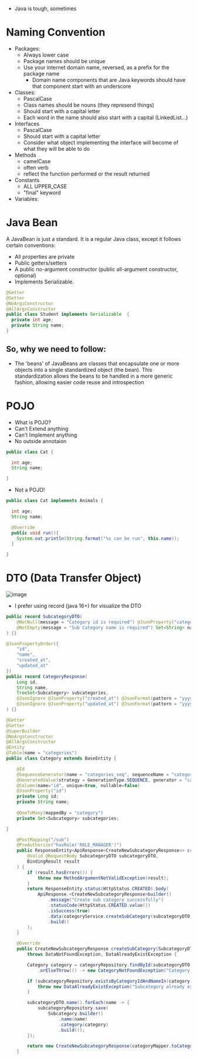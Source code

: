 - Java is tough, sometimes

# Naming Convention

- Packages:
  - Always lower case
  - Package names should be unique
  - Use your internet domain name, reversed, as a prefix for the package name
    - Domain name components that are Java keywords should have that component start with an underscore
- Classes:
  - PascalCase
  - Class names should be nouns (they represend things)
  - Should start with a capital letter
  - Each word in the name should also start with a capital (LinkedList...)
- Interfaces
  - PascalCase
  - Should start with a capital letter
  - Consider what object implementing the interface will become of what they will be able to do
- Methods
  - camelCase
  - often verb
  - reflect the function performed or the result returned
- Constants
  - ALL UPPER_CASE
  - "final" keyword
- Variables:

# Java Bean

A JavaBean is just a standard. It is a regular Java class, except it follows certain conventions:

- All properties are private
- Public getters/setters
- A public no-argument constructor (public all-argument constructor, optional)
- Implements Serializable.

```java
@Getter
@Setter
@NoArgsConstructor
@AllArgsConstructor
public class Student implements Serializable  {
  private int age;
  private String name;
}
```

## So, why we need to follow:

- The 'beans' of JavaBeans are classes that encapsulate one or more objects into a single standardized object (the bean).
  This standardization allows the beans to be handled in a more generic fashion, allowing easier code reuse and introspection

# POJO

- What is POJO?
- Can't Extend anything
- Can't Implement anything
- No outside annotaion

```java
public class Cat {

  int age;
  String name;

}
```

- Not a POJO!

```java
public class Cat implements Animals {

  int age;
  String name;

  @Override
  public void run(){
    System.out.println(String.format("%s can be run", this.name));
  }

}
```

# DTO (Data Transfer Object)

![image](https://github.com/user-attachments/assets/daa8e1b5-e08c-4ca5-b67c-2679c0c79391)

- I prefer using record (java 16+) for visualize the DTO 

```java
public record SubcategoryDTO(
    @NotNull(message = "Category id is required") @JsonProperty("category_id") Long categoryId,
    @NotEmpty(message = "Sub Category name is required") Set<String> name
) {}
```

```java
@JsonPropertyOrder({
    "id",
    "name",
    "created_at",
    "updated_at"
})
public record CategoryResponse(
    Long id,
    String name,
    TreeSet<Subcategory> subcategories,
    @JsonIgnore @JsonProperty("created_at") @JsonFormat(pattern = "yyyy-MM-dd HH:mm:ss.SSSSSS") LocalDateTime createdAt,
    @JsonIgnore @JsonProperty("updated_at") @JsonFormat(pattern = "yyyy-MM-dd HH:mm:ss.SSSSSS") LocalDateTime updatedAt
) {}
```

```java
@Getter
@Setter
@SuperBuilder
@NoArgsConstructor
@AllArgsConstructor
@Entity
@Table(name = "categories")
public class Category extends BaseEntity {

    @Id
    @SequenceGenerator(name = "categories_seq", sequenceName = "categories_id_seq", allocationSize = 1)
    @GeneratedValue(strategy = GenerationType.SEQUENCE, generator = "categories_seq")
    @Column(name="id", unique=true, nullable=false)
    @JsonProperty("id")
    private Long id;
    private String name;
    
    @OneToMany(mappedBy = "category")
    private Set<Subcategory> subcategories;

}
```

```java
    @PostMapping("/sub")
    @PreAuthorize("hasRole('ROLE_MANAGER')")
    public ResponseEntity<ApiResponse<CreateNewSubcategoryResponse>> createSubCategory(
        @Valid @RequestBody SubcategoryDTO subcategoryDTO,
        BindingResult result
    ) {
        if (result.hasErrors()) {
            throw new MethodArgumentNotValidException(result);
        }
        return ResponseEntity.status(HttpStatus.CREATED).body(
            ApiResponse.<CreateNewSubcategoryResponse>builder()
                .message("Create sub category successfully")
                .statusCode(HttpStatus.CREATED.value())
                .isSuccess(true)
                .data(categoryService.createSubCategory(subcategoryDTO))
                .build()
        );
    }
```

```java
    @Override
    public CreateNewSubcategoryResponse createSubCategory(SubcategoryDTO subcategoryDTO)
        throws DataNotFoundException, DataAlreadyExistException {

        Category category = categoryRepository.findById(subcategoryDTO.categoryId())
            .orElseThrow(() -> new CategoryNotFoundException("Category not found"));

        if (subcategoryRepository.existsByCategoryIdAndNameIn(category.getId(), subcategoryDTO.name())) {
            throw new DataAlreadyExistException("Subcategory already exist in category: " + category.getId());
        }

        subcategoryDTO.name().forEach(name -> {
            subcategoryRepository.save(
                Subcategory.builder()
                    .name(name)
                    .category(category)
                    .build());
        });

        return new CreateNewSubcategoryResponse(categoryMapper.toCategoryResponse(category));
    }
```
